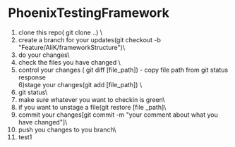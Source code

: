 # PhoenixTestingFramework

1) clone this repo( git clone ..) \
2) create a branch for your updates(git checkout -b "Feature/AliK/frameworkStructure")\
3) do your changes\
4) check the files you have changed \ 
5) control your changes ( git diff [file_path]) - copy file path from git status response\
6)stage your changes(git add [file_path]) \
7) git status\
8) make sure whatever you want to checkin is green\
9) if you want to unstage a file(git restore [file _path]\
10) commit your changes[git commit -m "your comment about what you have changed"]\
11) push you changes to you branch\
12) test1

